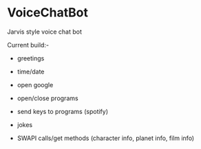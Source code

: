 # VoiceChatBot

Jarvis style voice chat bot

Current build:-

- greetings

- time/date

- open google

- open/close programs

- send keys to programs (spotify)

- jokes

- SWAPI calls/get methods (character info, planet info, film info)
